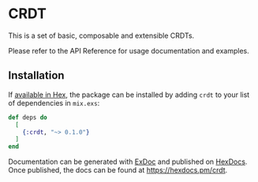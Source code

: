 # CRDT

This is a set of basic, composable and extensible CRDTs.

Please refer to the API Reference for usage documentation and examples.

## Installation

If [available in Hex](https://hex.pm/docs/publish), the package can be installed
by adding `crdt` to your list of dependencies in `mix.exs`:

```elixir
def deps do
  [
    {:crdt, "~> 0.1.0"}
  ]
end
```

Documentation can be generated with [ExDoc](https://github.com/elixir-lang/ex_doc)
and published on [HexDocs](https://hexdocs.pm). Once published, the docs can
be found at <https://hexdocs.pm/crdt>.

